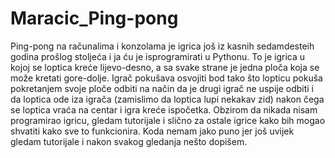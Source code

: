 # Maracic_Ping-pong
Ping-pong na računalima i konzolama je igrica još iz kasnih sedamdesteih godina prošlog stoljeća i ja ću je isprogramirati u Pythonu.
To je igrica u kojoj se loptica kreće lijevo-desno, a sa svake strane je jedna ploča koja se može kretati gore-dolje. Igrač pokušava osvojiti bod tako što lopticu pokuša pokretanjem svoje ploče odbiti na način da je drugi igrač ne uspije odbiti i da loptica ode iza igrača (zamislimo da loptica lupi nekakav zid) nakon čega se loptica vraća na centar i igra kreće ispočetka. 
Obzirom da nikada nisam programirao igricu, gledam tutorijale i slično za ostale igrice kako bih mogao shvatiti kako sve to funkcionira. Koda nemam jako puno jer još uvijek gledam tutorijale i nakon svakog gledanja nešto dopišem.

